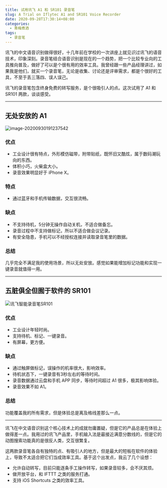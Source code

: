 ```yaml
---
title: 试用讯飞 A1 和 SR101 录音笔
slug: A Trial on Iflytec A1 and SR101 Voice Recorder
date: 2020-09-28T17:30:14+08:00
categories:
  - 青梅煮酒
tags:
  - 录音笔
---
```


讯飞的中文语音识别做得很好，十几年前在学校的一次讲座上就见识过讯飞的语音技术，印象深刻。录音笔结合语音识别是现在的一个趋势，把一个比较专业向的工具推向普及，做好了可以是个很有用的效率工具。我曾经跟一些产品经理讲过，如果我是他们，就买一个录音笔，无论是收集、讨论还是评审需求，都是个很好的工具，不至于丢三落四、误人误己。

讯飞的录音笔包含终身免费的转写服务，是个很吸引人的点。这次试用了 A1 和 SR101 两款，谈谈感受。

------

## 无处安放的 A1

![image-20200930191237542](https://raw.githubusercontent.com/xbot/image-hosting/master/blog/2020-09-30-19-12-38-image-20200930191237542.png)

### 优点

- 工业设计很有特点，外形模仿磁带，附带贴纸，既怀旧又酷炫，属于数码潮玩向的东西。
- 体积小巧，火柴盒大小。
- 录音效果明显好于 iPhone X。

### 特点

- 通过蓝牙和手机传输数据，交互很流畅。

### 缺点

- 不支持待机，5分钟无操作自动关机，不适合做备忘。
- 录音过程中不支持做标记，所以不适合做会议记录。
- 有安全隐患，手机可以不经授权连接并读取录音笔里的数据。

### 总结

几乎完全不满足我的使用场景，所以无处安放。感觉如果能增加标记功能和实现一键录音就值得一用。

------

## 五脏俱全但囿于软件的 SR101

![讯飞智能录音笔SR101](https://raw.githubusercontent.com/xbot/image-hosting/master/blog/2020-09-30-19-01-35-b450e9378bc7479bbc038ed3861c6d1a.jpg)

### 优点

- 工业设计年轻时尚。
- 支持待机、标记、一键录音。
- 有屏幕，更方便。

### 缺点

- 通过触屏做标记，误操作的机率很大，影响效率。
- 待机状态下，一键录音有3秒左右的等待时间。
- 录音数据通过云盘和手机 APP 同步，等待时间超过 A1 很多，极其影响体验。
- 录音效果不如 A1。

### 总结

功能覆盖我的所有需求，但是体验总是离及格线差那么一点。

------

讯飞在中文语音识别这个核心技术上的成就勿庸置疑，但是它的产品总是在体验上做得差一点。我用过的讯飞产品里，手机输入法是最接近满意分数线的，但是它的动图搜索功能真的是很反人类，交互很繁复。

这两款录音笔各自有独特的点、有吸引人的地方，但是最大的短板在软件的体验上，导致不太适合把它们当成效率工具。基于这个出发点，我云了几个设想：

- 允许自动转写，目前只能逐条手工操作转写，如果录音较多，会不厌其烦。
- 做开放平台，和 IFTTT 之类的服务打通。
- 支持 iOS Shortcuts 之类的效率工具。
